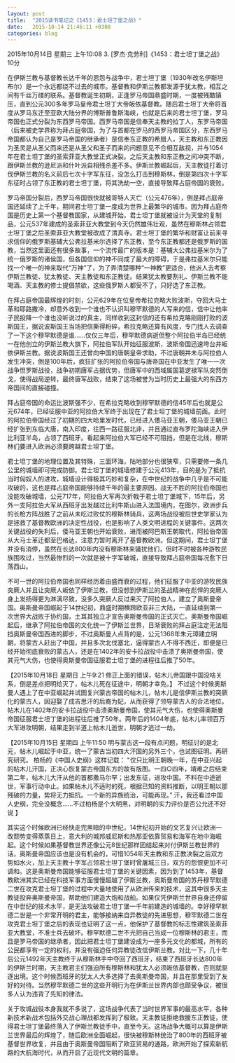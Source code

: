 ```yaml
---
layout: post
title:  "2015读书笔记之《1453：君士坦丁堡之战》"
date:   2015-10-14 21:46:11 +0300
categories: blog
---
```

2015年10月14日 星期三 上午10:08
3. [罗杰·克劳利]《1453：君士坦丁堡之战》 10分

在伊斯兰教与基督教长达千年的恩怨与战争中，君士坦丁堡（1930年改名伊斯坦布尔）是一个永远都绕不过去的城市。基督教和伊斯兰教都发源于犹太教，相互之间有千丝万缕的联系。基督教诞生初期，正逢罗马帝国鼎盛时期，一度被残酷镇压，直到公元300多年罗马皇帝君士坦丁大帝皈依基督教。随后君士坦丁大帝将首度从罗马东迁至亚欧大陆分界的博斯普鲁斯海峡，也就是后来的君士坦丁堡，罗马帝国也正式分裂为东西罗马帝国。西罗马帝国是信奉天主教的拉丁人，东罗马帝国（后来被史学界称为拜占庭帝国，为了与首都在罗马的西罗马帝国区分，东西罗马帝国都认为自己是罗马帝国的继承者）是信奉东正教的希腊人，天主教和东正教因为圣灵是从圣父而来还是从圣父和圣子而来的问题意见不合相互敌视，并与1054年在君士坦丁堡的圣索菲亚大教堂正式决裂。之后天主教和东正教之间冲突不断，跟伊斯兰教的逊尼派和什叶派自相残杀差不多。伊斯兰教崛起后，天主教徒打着讨伐伊斯兰教的名义前后七次十字军东征，没怎么打击到穆斯林，倒是第四次十字军东征时占领了东正教的君士坦丁堡，将其洗劫一空，直接导致拜占庭帝国的衰败。

罗马帝国分裂后，西罗马帝国很快就被哥特人灭亡（公元476年），倒是拜占庭帝国还延续了上千年，期间君士坦丁堡一度成为世界上最繁华的城市。因为拜占庭帝国是历史上第一个基督教国家，从建城开始，君士坦丁堡就被设计为天堂的复制品，公元537年建成的圣索菲亚大教堂到今天仍然雄伟壮观，虽然在穆斯林占领君士坦丁堡之后圣索菲亚大教堂被改成了清真寺。君士坦丁堡的繁华和财富让前来寻求信仰的俄罗斯基辅大公弗拉基米尔选择了东正教，至今东正教都还是俄罗斯的国教，当然这里面还有很多故事，一个流传最广的版本是：基辅大公弗拉基米尔为了统一俄罗斯的诸侯国，但各国信仰的神不同成了最大的障碍，于是弗拉基米尔只能找一个唯一的神来取代“万神”了，为了弄清楚哪种“一神教”更适合，他派人去考察伊斯兰教徒、犹太教徒、天主教徒和东正教徒。结果犹太教要割礼、伊斯兰教不能喝酒、天主教的修士提倡禁欲，这些俄罗斯人都受不了，只好选了东正教。

在拜占庭帝国最辉煌的时刻，公元629年在位皇帝希拉克略大败波斯，夺回大马士革和耶路撒冷，却意外收到一个谁也不认识叫穆罕默德的人写来的信，信中让他率子民投降一个谁也没听说过的真主，同样收到这封信的还有希拉克略刚刚打败的波斯国王，据说波斯国王当场把信撕得粉碎，希拉克略还算有风度，专门找人去调查了一下这个穆罕默德是谁……仅仅三年后，穆罕默德病逝但整个阿拉伯半岛已经统一在他创立的伊斯兰教大旗下，阿拉伯军队开始征服波斯，波斯帝国迅速垮台并皈依伊斯兰教。据说波斯国王还曾向中国的唐朝皇帝求助，不过唐朝并未与阿拉伯人发生冲突，倒是100年后，疯狂扩张的阿拉伯帝国与唐帝国在中亚发生了唯一一次战争怛罗斯战役，战争初期唐军占据优势，但唐军中的西域属国葛逻禄军队突然倒戈，使得战局逆转，最终唐军战败，结束了这场被誉为当时历史上最强大的东西方帝国间的直接碰撞。

拜占庭帝国的命运比波斯强不少，在希拉克略收到穆罕默德的信45年后也就是公元674年，已经征服中亚的阿拉伯大军终于出现在了君士坦丁堡的城墙前面。此时的阿拉伯帝国经过了初期的四大哈里发时代，已经进入倭马亚王朝，倭马亚王朝已经扩张到东临大唐，南入印度，往西一路征服北非，并且通过直布罗陀海峡进入伊比利亚半岛，占领了西班牙。看起来阿拉伯大军已经不可阻挡，但是在北线，穆斯林们要进入欧洲必须要跨越君士坦丁堡。

君士坦丁堡的地理位置及其特殊，三面环海，陆地部分也很狭窄，只需要修一条几公里的城墙即可完成防御。君士坦丁堡的城墙修建于公元413年，目的是为了抵抗当时匈奴人的进攻，城墙设计得极其巧妙和复杂，在中世纪的战争中几乎是不可能攻破的，这也是拜占庭帝国能够持续千年的最主要原因。战无不胜的阿拉伯帝国也没能攻破城墙，公元717年，阿拉伯大军再次折戟于君士坦丁堡城下，15年后，另外一支阿拉伯大军从西班牙出发越过比利牛斯山进入法国境内，在图尔，欧洲步兵的长枪方阵战胜了之前从未吃过败仗的穆斯林骑兵，这两场战役被后世史学家认为是拯救了基督教欧洲的决定性战役，也是影响了人类文明进程的关键事件。这两次关键战役的失利后，倭马亚王朝也开始衰败，进而被阿巴斯王朝取代，阿拉伯帝国从大马士革迁都至巴格达，注意力暂时离开了基督教欧洲。但这期间，君士坦丁堡并没有消停，虽然在长达800年内没有穆斯林来骚扰他们，但时不时被各种游牧民族围攻过，当然最惨烈的一次就是被十字军破城，直接导致拜占庭帝国每况愈下日落西山。

不可一世的阿拉伯帝国也同样经历着由盛而衰的过程，他们征服了中亚的游牧民族突厥人并且让突厥人皈依了伊斯兰教，但没想到伊斯兰的圣战精神在彪悍的突厥人身上发扬得更为淋漓尽致，没多久突厥人反过来灭了阿拉伯人，建立了奥斯曼帝国。奥斯曼帝国崛起于14世纪初，鼎盛时期横跨欧亚非三大陆，一直延续到第一次世界大战败于协约国，土耳其独立才宣告奥斯曼帝国的正式灭亡。奥斯曼帝国崛起后，继承了阿拉伯帝国的文化统一了伊斯兰世界，日渐衰败的拜占庭注定无法阻挡奥斯曼帝国西进的脚步，不过奥斯曼人点背的是，公元1368年朱元璋建立明朝，将蒙古人赶出了中国，并且多次北伐塞北，逼得蒙古人不得不西迁，即便是已经开始彻底衰败的蒙古人，还是在1402年的安卡拉战役中击溃了奥斯曼帝国，使其元气大伤，也使得奥斯曼帝国征服君士坦丁堡的进程往后推了50年。

【2015年10月18日 星期日 上午9:21 修正上面的错误，帖木儿帝国跟中国没啥关系，倒是差点把明给灭了，帖木儿死在征途中，明朝才幸免。】
不过这个时候奥斯曼人遇上了在中亚崛起并试图复兴蒙古帝国的帖木儿，帖木儿是信伊斯兰教的突厥化的蒙古人，因迎娶了成吉思汗的后裔为妃，从而获得了领导蒙古人的合法地位。帖木儿在1402年的安卡拉战役中击溃奥斯曼帝国，使其元气大伤，也使得奥斯曼帝国征服君士坦丁堡的进程往后推了50年。两年后的1404年底，帖木儿率领百万大军进攻明朝，结果走到半道上帖木儿逝世，明朝才逃过一劫。

【2015年10月15日 星期四 上午11:50 明与蒙古这一段有点问题，明征讨的是北元，帖木儿崛起于中亚，统一了蒙古当初四大汗国的另外三个，也试图征明。再研究研究。
柏杨的《中国人史纲》这样记载： "仅只比明王朝晚一年，在中亚兴起的帖木儿汗国，正决心恢复蒙古帝国东方的故有版图。一四○四年，靖难之后结束第二年，帖木儿大汗从他的首都撒马尔罕；出发东征，进攻中国。不料在中途逝世，军事行动中止。如果帖木儿不适时的死，根据已知的资料推断，以明王朝以那残破的力量，势将无力抵抗。一个新的异族统治，可能再现。”
汗，我还看过中国人史纲，完全没概念……不过柏杨是个大明黑，对明朝的实力评价是否公允还不好说 】

其实这个时候欧洲已经快走完黑暗的中世纪，14世纪初开始的文艺复兴让欧洲一改颓势变得蒸蒸日上，意大利的城邦威尼斯和热那亚依靠贸易和海军在地中海崛起。这个时候如果基督教世界还像公元8世纪那样团结起来对付伊斯兰教世界的话，奥斯曼帝国应该也是没有机会的，可惜1054年天主教和东正教决裂之后双方势如水火，加上天主教十字军占领君士坦丁堡时曾屠城三日，双方的怨恨更加不可调和。这是奥斯曼帝国能够征服君士坦丁堡的关键因素，因为到了1453年，基督教欧洲其实已经在科技军事方面慢慢超越了伊斯兰教，奥斯曼帝国的苏丹穆罕默德二世在攻克君士坦丁堡的过程中大量地使用了从欧洲传来的技术，这其中很多天主教徒投奔奥斯曼帝国，帮助他们建造大炮和战船。如果仅凭伊斯兰世界自身还停留在中世纪的技术水平，是无法攻破君士坦丁堡一千年前建造的城墙的。幸好穆罕默德二世是一个非常开明的君主，能够接纳来自异教徒的先进思想，穆罕默德二世在攻克君士坦丁堡之后的表现也证明了这一点，他保护了基督教的标志性建筑圣索菲亚大教堂，不准士兵去破坏。穆罕默德二世不光把自己当成一位穆斯林的君主，而且是罗马帝国的继承者，因此把君士坦丁堡建设成为一座多元文化的都城，所有的公民都享有一定的权利，并没有强迫任何异教徒改信伊斯兰教。对比一下，几十年后公元1492年天主教终于从穆斯林手中夺回了西班牙，结束了西班牙长达800年的伊斯兰时期，天主教君主们强迫所有穆斯林和犹太人必须皈依基督教，否则就驱逐出境。这个时候西班牙的犹太人大多选择了去奥斯曼帝国，并且在那里受到了友好的对待。当然穆罕默德二世的这些开明行为在伊斯兰世界内部也颇受争议，被很多人认为违背了先知的律法。

关于攻城战役本身我就不多说了，这场战争代表了当时世界军事的最高水平，各种新技术新战术包括外交战心理战都发挥到了极致。天主教徒拒绝救援东正教徒，使得君士坦丁堡最终落入了伊斯兰教徒手中，直至今天。这场战争大概可以算是伊斯兰世界最后的辉煌了，随后欧洲全面崛起，很快被穆斯林统治了800年的西班牙被基督世界收复，并且由于奥斯曼帝国阻断了欧亚贸易的通路，欧洲开始了探索新航路的大航海时代，从而开启了近现代文明的篇章。
